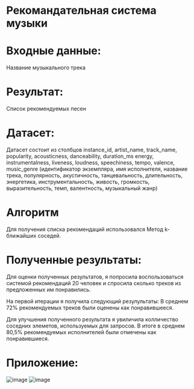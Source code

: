 # Рекомандательная система музыки

# Входные данные: 
Название музыкального трека

# Результат: 
Список рекомендуемых песен

# Датасет: 
Датасет состоит из столбцов instance_id,	artist_name, track_name,	popularity,	acousticness,	danceability,	duration_ms	energy,	instrumentalness,	liveness,	loudness,	speechiness,	tempo,	valence,	music_genre (идентификатор экземпляра, имя исполнителя, название трека, популярность, акустичность, танцевальность, длительность, энергетика, инструментальность, живость, громкость, выразительность, темп, валентность, музыкальный жанр)

# Алгоритм
Для получения списка рекомендаций использовался Метод k-ближайших соседей.

# Полученные результаты: 
Для оценки полученных результатов, я попросила воспользоваться системой рекомендаций 20 человек и спросила сколько треков из предложенных им понравились. 

На первой итерации я получила следующий резулультаты: В среднем 72% рекомендуемых треков были оценены как понравившееся. 

Для улучшения полученного результата я увиличила колличество соседних элеметов, используемых для запросов. В итоге в среднем 80,5% рекомендуемых исполнителей были отмечены как понравившиеся. 

# Приложение: 
![image](https://github.com/abyzgareeva/ml2/assets/61008851/677fb681-8c39-486b-9a80-0f866924f069)
![image](https://github.com/abyzgareeva/ml2/assets/61008851/8856aebf-2e40-4ac6-b2ec-6b6c8b959c30)
